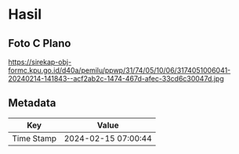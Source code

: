 # Hasil

## Foto C Plano

https://sirekap-obj-formc.kpu.go.id/d40a/pemilu/ppwp/31/74/05/10/06/3174051006041-20240214-141843--acf2ab2c-1474-467d-afec-33cd6c30047d.jpg


## Metadata

| Key        | Value               |
| ---------- | ------------------- |
| Time Stamp | 2024-02-15 07:00:44 |



